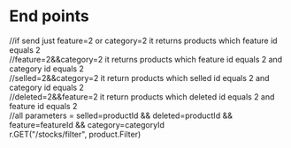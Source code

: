 # End points

//if send just feature=2 or category=2 it returns products which feature id equals 2                    </br>
//feature=2&&category=2 it returns products which feature id equals 2 and category id equals 2          </br>
//selled=2&&category=2 it return products which selled id equals 2 and category id equals 2             </br>
//deleted=2&&feature=2 it return products which deleted id equals 2 and feature id equals 2             </br>
//all parameters = selled=productId && deleted=productId && feature=featureId && category=categoryId    </br>
r.GET("/stocks/filter", product.Filter)                                                                 </br>
